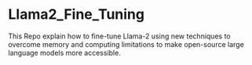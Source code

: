 # Llama2_Fine_Tuning
This Repo explain how to fine-tune Llama-2 using new techniques to overcome memory and computing limitations to make open-source large language models more accessible.
